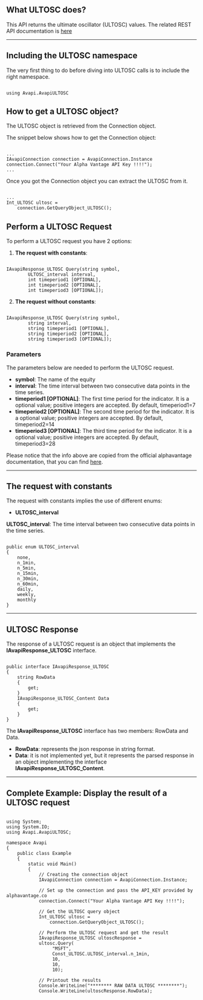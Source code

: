 ## What ULTOSC does?
This API returns the ultimate oscillator (ULTOSC) values. The related REST API documentation is [here](https://www.alphavantage.co/documentation/#ultosc)  

***
## Including the ULTOSC namespace
The very first thing to do before diving into ULTOSC calls is to include the right namespace.  

```

using Avapi.AvapiULTOSC

```

## How to get a ULTOSC object?
The ULTOSC object is retrieved from the Connection object.  

The snippet below shows how to get the Connection object:
```

...
IAvapiConnection connection = AvapiConnection.Instance
connection.Connect("Your Alpha Vantage API Key !!!!");
...

```
Once you got the Connection object you can extract the ULTOSC from it.
```

...
Int_ULTOSC ultosc = 
	connection.GetQueryObject_ULTOSC();

```

## Perform a ULTOSC Request
To perform a ULTOSC request you have 2 options:
1. **The request with constants**:

```

IAvapiResponse_ULTOSC Query(string symbol,
		ULTOSC_interval interval,
		int timeperiod1 [OPTIONAL],
		int timeperiod2 [OPTIONAL],
		int timeperiod3 [OPTIONAL]);

```  

2. **The request without constants**:

```

IAvapiResponse_ULTOSC Query(string symbol,
		string interval,
		string timeperiod1 [OPTIONAL],
		string timeperiod2 [OPTIONAL],
		string timeperiod3 [OPTIONAL]);

```  

### Parameters
The parameters below are needed to perform the ULTOSC request.  
* **symbol**: The name of the equity
* **interval**: The time interval between two consecutive data points in the time series.
* **timeperiod1 [OPTIONAL]**: The first time period for the indicator. It is a optional value; positive integers are accepted. By default, timeperiod1=7
* **timeperiod2 [OPTIONAL]**: The second time period for the indicator. It is a optional value; positive integers are accepted. By default, timeperiod2=14
* **timeperiod3 [OPTIONAL]**: The third time period for the indicator. It is a optional value; positive integers are accepted. By default, timeperiod3=28

Please notice that the info above are copied from the official alphavantage documentation, that you can find [here](https://www.alphavantage.co/documentation/).  

***
## The request with constants
The request with constants implies the use of different enums:
* **ULTOSC_interval**

**ULTOSC_interval**: The time interval between two consecutive data points in the time series.
```  

public enum ULTOSC_interval
{
	none,
	n_1min,
	n_5min,
	n_15min,
	n_30min,
	n_60min,
	daily,
	weekly,
	monthly
}

```  
  

***
## ULTOSC Response
The response of a ULTOSC request is an object that implements the **IAvapiResponse_ULTOSC** interface.
```

public interface IAvapiResponse_ULTOSC
{
    string RowData
    {
        get;
    }
    IAvapiResponse_ULTOSC_Content Data
    {
        get;
    }
}

```
The **IAvapiResponse_ULTOSC** interface has two members: RowData and Data.
* **RowData**: represents the json response in string format.
* **Data**: it is not implemented yet, but it represents the parsed response in an object implementing the interface **IAvapiResponse_ULTOSC_Content**.
  

***
## Complete Example: Display the result of a ULTOSC request
```

using System;
using System.IO;
using Avapi.AvapiULTOSC;

namespace Avapi
{
    public class Example
    {
        static void Main()
        {
            // Creating the connection object
            IAvapiConnection connection = AvapiConnection.Instance;

            // Set up the connection and pass the API_KEY provided by alphavantage.co
            connection.Connect("Your Alpha Vantage API Key !!!!");

            // Get the ULTOSC query object
            Int_ULTOSC ultosc =
                connection.GetQueryObject_ULTOSC();

            // Perform the ULTOSC request and get the result
            IAvapiResponse_ULTOSC ultoscResponse = 
            ultosc.Query(
                 "MSFT",
                 Const_ULTOSC.ULTOSC_interval.n_1min,
                 10,
                 10,
                 10);

            // Printout the results
            Console.WriteLine("******** RAW DATA ULTOSC ********");
            Console.WriteLine(ultoscResponse.RowData);

```
